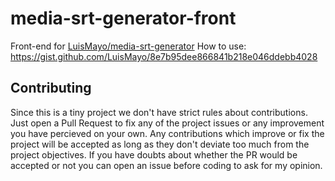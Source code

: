 # media-srt-generator-front
Front-end for [LuisMayo/media-srt-generator](https://github.com/LuisMayo/media-srt-generator)
How to use: https://gist.github.com/LuisMayo/8e7b95dee866841b218e046ddebb4028

## Contributing
Since this is a tiny project we don't have strict rules about contributions. Just open a Pull Request to fix any of the project issues or any improvement you have percieved on your own. Any contributions which improve or fix the project will be accepted as long as they don't deviate too much from the project objectives. If you have doubts about whether the PR would be accepted or not you can open an issue before coding to ask for my opinion.
